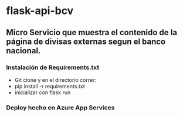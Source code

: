 # flask-api-bcv

## Micro Servicio que muestra el contenido de la página de divisas externas segun el banco nacional.

### Instalación de Requirements.txt

- Git clone y en el directorio correr:
- pip install -r requirements.txt
- inicializar con flask run

### Deploy hecho en Azure App Services

